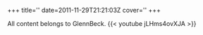 +++
title=''
date=2011-11-29T21:21:03Z
cover=''
+++

All content belongs to GlennBeck.
{{< youtube jLHms4ovXJA >}}

